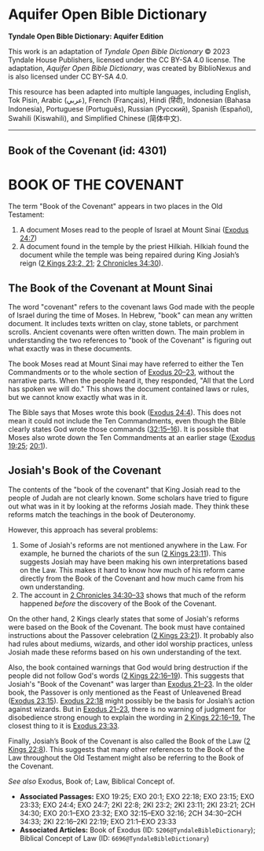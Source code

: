 # Aquifer Open Bible Dictionary

**Tyndale Open Bible Dictionary: Aquifer Edition**

This work is an adaptation of *Tyndale Open Bible Dictionary* © 2023 Tyndale House Publishers, licensed under the CC BY\-SA 4\.0 license. The adaptation, *Aquifer Open Bible Dictionary*, was created by BiblioNexus and is also licensed under CC BY\-SA 4\.0\.

This resource has been adapted into multiple languages, including English, Tok Pisin, Arabic (عربي), French (Français), Hindi (हिंदी), Indonesian (Bahasa Indonesia), Portuguese (Português), Russian (Русский), Spanish (Español), Swahili (Kiswahili), and Simplified Chinese (简体中文).



--------------------------------

## Book of the Covenant (id: 4301)

BOOK OF THE COVENANT
====================

The term "Book of the Covenant" appears in two places in the Old Testament:

1. A document Moses read to the people of Israel at Mount Sinai ([Exodus 24:7](https://ref.ly/Exod24:7))
2. A document found in the temple by the priest Hilkiah. Hilkiah found the document while the temple was being repaired during King Josiah’s reign ([2 Kings 23:2, 21](https://ref.ly/2Kgs23:2,2Kgs23:21); [2 Chronicles 34:30](https://ref.ly/2Chr34:30)).

The Book of the Covenant at Mount Sinai
---------------------------------------

The word "covenant" refers to the covenant laws God made with the people of Israel during the time of Moses. In Hebrew, "book" can mean any written document. It includes texts written on clay, stone tablets, or parchment scrolls. Ancient covenants were often written down. The main problem in understanding the two references to "book of the Covenant" is figuring out what exactly was in these documents.

The book Moses read at Mount Sinai may have referred to either the Ten Commandments or to the whole section of [Exodus 20–23](https://ref.ly/Exod20:1-Exod23:32), without the narrative parts. When the people heard it, they responded, "All that the Lord has spoken we will do." This shows the document contained laws or rules, but we cannot know exactly what was in it. 

The Bible says that Moses wrote this book ([Exodus 24:4](https://ref.ly/Exod24:4)). This does not mean it could not include the Ten Commandments, even though the Bible clearly states God wrote those commands ([32:15–16](https://ref.ly/Exod32:15-Exod32:16)). It is possible that Moses also wrote down the Ten Commandments at an earlier stage ([Exodus 19:25](https://ref.ly/Exod19:25); [20:1](https://ref.ly/Exod20:1)).

Josiah's Book of the Covenant
-----------------------------

The contents of the "book of the covenant" that King Josiah read to the people of Judah are not clearly known. Some scholars have tried to figure out what was in it by looking at the reforms Josiah made. They think these reforms match the teachings in the book of Deuteronomy.

However, this approach has several problems: 

1. Some of Josiah's reforms are not mentioned anywhere in the Law. For example, he burned the chariots of the sun ([2 Kings 23:11](https://ref.ly/2Kgs23:11)). This suggests Josiah may have been making his own interpretations based on the Law. This makes it hard to know how much of his reform came directly from the Book of the Covenant and how much came from his own understanding.
2. The account in [2 Chronicles 34:30–33](https://ref.ly/2Chr34:30-2Chr34:33) shows that much of the reform happened *before* the discovery of the Book of the Covenant.

On the other hand, 2 Kings clearly states that some of Josiah's reforms were based on the Book of the Covenant. The book must have contained instructions about the Passover celebration ([2 Kings 23:21](https://ref.ly/2Kgs23:21)). It probably also had rules about mediums, wizards, and other idol worship practices, unless Josiah made these reforms based on his own understanding of the text.

Also, the book contained warnings that God would bring destruction if the people did not follow God's words ([2 Kings 22:16–19](https://ref.ly/2Kgs22:16-2Kgs22:19)). This suggests that Josiah's "Book of the Covenant" was larger than [Exodus 21–23](https://ref.ly/Exod21:1-Exod23:33). In the older book, the Passover is only mentioned as the Feast of Unleavened Bread ([Exodus 23:15](https://ref.ly/Exod23:15)). [Exodus 22:18](https://ref.ly/Exod22:18) might possibly be the basis for Josiah’s action against wizards. But in [Exodus 21–23](https://ref.ly/Exod21:1-Exod23:33), there is no warning of judgment for disobedience strong enough to explain the wording in [2 Kings 22:16–19\.](https://ref.ly/2Kgs22:16-2Kgs22:19) The closest thing to it is [Exodus 23:33](https://ref.ly/Exod23:33).

Finally, Josiah’s Book of the Covenant is also called the Book of the Law ([2 Kings 22:8](https://ref.ly/2Kgs22:8)). This suggests that many other references to the Book of the Law throughout the Old Testament might also be referring to the Book of the Covenant.

*See also* Exodus, Book of; Law, Biblical Concept of.

* **Associated Passages:** EXO 19:25; EXO 20:1; EXO 22:18; EXO 23:15; EXO 23:33; EXO 24:4; EXO 24:7; 2KI 22:8; 2KI 23:2; 2KI 23:11; 2KI 23:21; 2CH 34:30; EXO 20:1–EXO 23:32; EXO 32:15–EXO 32:16; 2CH 34:30–2CH 34:33; 2KI 22:16–2KI 22:19; EXO 21:1–EXO 23:33
* **Associated Articles:** Book of Exodus (ID: `5206@TyndaleBibleDictionary`); Biblical Concept of Law (ID: `6696@TyndaleBibleDictionary`)

